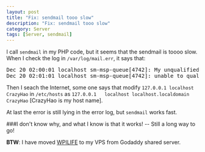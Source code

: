 ```yaml
---
layout: post
title: "Fix: sendmail tooo slow"
description: "Fix: sendmail tooo slow"
category: Server
tags: [Server, sendmail]
---
```

I call `sendmail` in my PHP code, but it seems that the sendmail is toooo slow. When I check the log in `/var/log/mail.err`, it says that:    
<pre>
Dec 20 02:00:01 localhost sm-msp-queue[4742]: My unqualified host name (localhost) unknown; sleeping for retry
Dec 20 02:01:01 localhost sm-msp-queue[4742]: unable to qualify my own domain name (localhost) -- using short name
</pre>   

Then I seach the Internet, some one says that modify `127.0.0.1	localhost CrazyHao` in `/etc/hosts` as `127.0.0.1	localhost localhost.localdomain CrazyHao` [CrazyHao is my host name].     

At last the error is still lying in the error log, but `sendmail` works fast.    


###I don't know why, and what I know is that it works!  --  Still a long way to go!   

**BTW**: I have moved [WPILIFE](http://wpilife.org/) to my VPS from Godaddy shared server. 